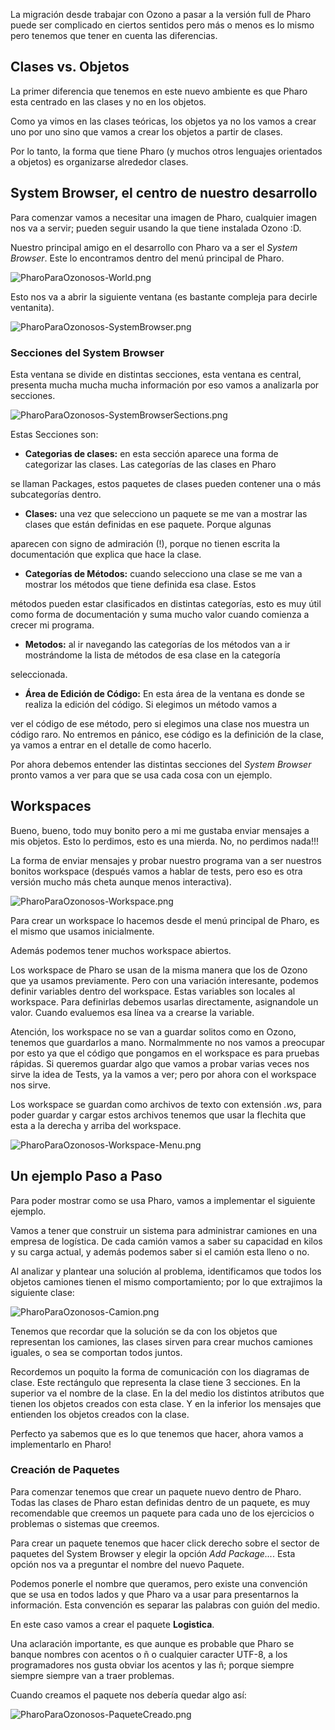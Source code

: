 La migración desde trabajar con Ozono a pasar a la versión full de Pharo puede ser complicado en ciertos sentidos pero más o menos es lo mismo pero tenemos que tener en cuenta las diferencias.

Clases vs. Objetos
------------------

La primer diferencia que tenemos en este nuevo ambiente es que Pharo esta centrado en las clases y no en los objetos.

Como ya vimos en las clases teóricas, los objetos ya no los vamos a crear uno por uno sino que vamos a crear los objetos a partir de clases.

Por lo tanto, la forma que tiene Pharo (y muchos otros lenguajes orientados a objetos) es organizarse alrededor clases.

System Browser, el centro de nuestro desarrollo
-----------------------------------------------

Para comenzar vamos a necesitar una imagen de Pharo, cualquier imagen nos va a servir; pueden seguir usando la que tiene instalada Ozono :D.

Nuestro principal amigo en el desarrollo con Pharo va a ser el *System Browser*. Este lo encontramos dentro del menú principal de Pharo.

![](PharoParaOzonosos-World.png "PharoParaOzonosos-World.png")

Esto nos va a abrir la siguiente ventana (es bastante compleja para decirle ventanita).

![](PharoParaOzonosos-SystemBrowser.png "PharoParaOzonosos-SystemBrowser.png")

### Secciones del System Browser

Esta ventana se divide en distintas secciones, esta ventana es central, presenta mucha mucha mucha información por eso vamos a analizarla por secciones.

![](PharoParaOzonosos-SystemBrowserSections.png "PharoParaOzonosos-SystemBrowserSections.png")

Estas Secciones son:

-   **Categorias de clases:** en esta sección aparece una forma de categorizar las clases. Las categorías de las clases en Pharo

se llaman Packages, estos paquetes de clases pueden contener una o más subcategorías dentro.

-   **Clases:** una vez que selecciono un paquete se me van a mostrar las clases que están definidas en ese paquete. Porque algunas

aparecen con signo de admiración (!), porque no tienen escrita la documentación que explica que hace la clase.

-   **Categorías de Métodos:** cuando selecciono una clase se me van a mostrar los métodos que tiene definida esa clase. Estos

métodos pueden estar clasificados en distintas categorías, esto es muy útil como forma de documentación y suma mucho valor cuando comienza a crecer mi programa.

-   **Metodos:** al ir navegando las categorías de los métodos van a ir mostrándome la lista de métodos de esa clase en la categoría

seleccionada.

-   **Área de Edición de Código:** En esta área de la ventana es donde se realiza la edición del código. Si elegimos un método vamos a

ver el código de ese método, pero si elegimos una clase nos muestra un código raro. No entremos en pánico, ese código es la definición de la clase, ya vamos a entrar en el detalle de como hacerlo.

Por ahora debemos entender las distintas secciones del *System Browser* pronto vamos a ver para que se usa cada cosa con un ejemplo.

Workspaces
----------

Bueno, bueno, todo muy bonito pero a mi me gustaba enviar mensajes a mis objetos. Esto lo perdimos, esto es una mierda. No, no perdimos nada!!!

La forma de enviar mensajes y probar nuestro programa van a ser nuestros bonitos workspace (después vamos a hablar de tests, pero eso es otra versión mucho más cheta aunque menos interactiva).

![](PharoParaOzonosos-Workspace.png "PharoParaOzonosos-Workspace.png")

Para crear un workspace lo hacemos desde el menú principal de Pharo, es el mismo que usamos inicialmente.

Además podemos tener muchos workspace abiertos.

Los workspace de Pharo se usan de la misma manera que los de Ozono que ya usamos previamente. Pero con una variación interesante, podemos definir variables dentro del workspace. Estas variables son locales al workspace. Para definirlas debemos usarlas directamente, asignandole un valor. Cuando evaluemos esa línea va a crearse la variable.

Atención, los workspace no se van a guardar solitos como en Ozono, tenemos que guardarlos a mano. Normalmmente no nos vamos a preocupar por esto ya que el código que pongamos en el workspace es para pruebas rápidas. Si queremos guardar algo que vamos a probar varias veces nos sirve la idea de Tests, ya la vamos a ver; pero por ahora con el workspace nos sirve.

Los workspace se guardan como archivos de texto con extensión *.ws*, para poder guardar y cargar estos archivos tenemos que usar la flechita que esta a la derecha y arriba del workspace.

![](PharoParaOzonosos-Workspace-Menu.png "PharoParaOzonosos-Workspace-Menu.png")

Un ejemplo Paso a Paso
----------------------

Para poder mostrar como se usa Pharo, vamos a implementar el siguiente ejemplo.

Vamos a tener que construir un sistema para administrar camiones en una empresa de logística. De cada camión vamos a saber su capacidad en kilos y su carga actual, y además podemos saber si el camión esta lleno o no.

Al analizar y plantear una solución al problema, identificamos que todos los objetos camiones tienen el mismo comportamiento; por lo que extrajimos la siguiente clase:

![](PharoParaOzonosos-Camion.png "PharoParaOzonosos-Camion.png")

Tenemos que recordar que la solución se da con los objetos que representan los camiones, las clases sirven para crear muchos camiones iguales, o sea se comportan todos juntos.

Recordemos un poquito la forma de comunicación con los diagramas de clase. Este rectángulo que representa la clase tiene 3 secciones. En la superior va el nombre de la clase. En la del medio los distintos atributos que tienen los objetos creados con esta clase. Y en la inferior los mensajes que entienden los objetos creados con la clase.

Perfecto ya sabemos que es lo que tenemos que hacer, ahora vamos a implementarlo en Pharo!

### Creación de Paquetes

Para comenzar tenemos que crear un paquete nuevo dentro de Pharo. Todas las clases de Pharo estan definidas dentro de un paquete, es muy recomendable que creemos un paquete para cada uno de los ejercicios o problemas o sistemas que creemos.

Para crear un paquete tenemos que hacer click derecho sobre el sector de paquetes del System Browser y elegir la opción *Add Package...*. Esta opción nos va a preguntar el nombre del nuevo Paquete.

Podemos ponerle el nombre que queramos, pero existe una convención que se usa en todos lados y que Pharo va a usar para presentarnos la información. Esta convención es separar las palabras con guión del medio.

En este caso vamos a crear el paquete **Logistica**.

Una aclaración importante, es que aunque es probable que Pharo se banque nombres con acentos o ñ o cualquier caracter UTF-8, a los programadores nos gusta obviar los acentos y las ñ; porque siempre siempre siempre van a traer problemas.

Cuando creamos el paquete nos debería quedar algo así:

![](PharoParaOzonosos-PaqueteCreado.png "PharoParaOzonosos-PaqueteCreado.png")
